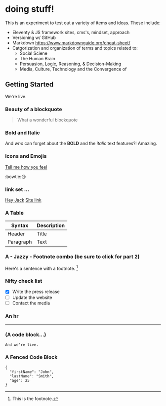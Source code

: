 # doing stuff! 

This is an experiment to test out a variety of items and ideas. These include: 

* Eleventy & JS framework sites, cms's, mindset, approach
* Versioning w/ GitHub
* Markdown https://www.markdownguide.org/cheat-sheet/ 
* Catgorization and organization of terms and topics related to: 
  * Social Sciene 
  * The Human Brain
  * Persuasion, Logic, Reasoning, & Decision-Making
  * Media, Culture, Technology and the Convergence of

## Getting Started

We're live. 

### Beauty of a blockquote 

> What a wonderful blockquote

### Bold and Italic 

And *who* can forget about the **BOLD** and the *italic* text features?! Amazing. 

### Icons and Emojis 

[Tell me how you feel](https://gist.github.com/rxaviers/7360908) 

:bowtie::smirk:

### link set ... 

[Hey Jack](https://chris-drinkut.com)
[Site link](https://drinkut.com)


### A Table

| Syntax | Description |
| ----------- | ----------- |
| Header | Title |
| Paragraph | Text |


### A - Jazzy - Footnote combo (be sure to click for part 2) 

Here's a sentence with a footnote. [^1]

[^1]: This is the footnote.


### Nifty check list 
- [x] Write the press release
- [ ] Update the website
- [ ] Contact the media

### An hr
---

### (A code block...) 
``` 
And we're live. 

```

### A Fenced Code Block

```
{
  "firstName": "John",
  "lastName": "Smith",
  "age": 25
}
```
